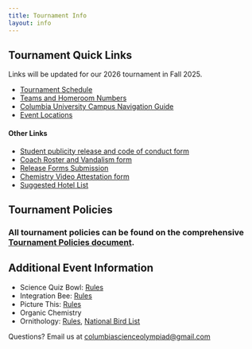 ```yaml
---
title: Tournament Info
layout: info
---
```


## **Tournament Quick Links**

Links will be updated for our 2026 tournament in Fall 2025.

-   [Tournament Schedule]()
-   [Teams and Homeroom Numbers]()
-   [Columbia University Campus Navigation Guide]()
-   [Event Locations](/location)

#### Other Links

-   [Student publicity release and code of conduct form]()
-   [Coach Roster and Vandalism form]()
-   [Release Forms Submission]()
-   [Chemistry Video Attestation form]()
-   [Suggested Hotel List]()

## **Tournament Policies**

### All tournament policies can be found on the comprehensive [Tournament Policies document]().

## Additional Event Information

-   Science Quiz Bowl: [Rules](https://docs.google.com/document/d/1AMyyomrl9rs31zMDHXFkZFL5hSqFel8wzteqUA18gks/edit?usp=sharing)
-   Integration Bee: [Rules](https://docs.google.com/document/d/1JTgPZNBiN1-SBNWM7BRX6KSeXLhFl2MtFFORlw6Lnts/edit?usp=sharing)
-   Picture This: [Rules](https://drive.google.com/file/d/1bNAUg6Pu71QjwPrnPGSYM5L-LyUN0ubo/view?usp=sharing)
-   Organic Chemistry
-   Ornithology: [Rules](https://drive.google.com/file/d/1AtM-XQvdSU73JMar2Szpn500LxScU8XG/view?usp=sharing), [National Bird List](https://drive.google.com/file/d/1pMo4GjRneITTGPFSz4GxEPjlEscKt7eh/view?usp=sharing)

Questions? Email us at [columbiascienceolympiad@gmail.com](mailto:columbiascienceolympiad@gmail.com?)
